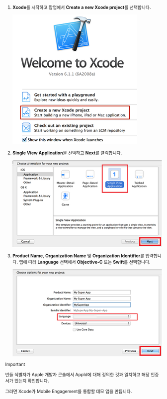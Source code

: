 1. **Xcode**를 시작하고 팝업에서 **Create a new Xcode project**를 선택합니다.
   
    ![](./media/mobile-engagement-create-new-ios-app/xcode-new-project.png)
2. **Single View Application**을 선택하고 **Next**를 클릭합니다.
   
    ![](./media/mobile-engagement-create-new-ios-app/xcode-simple-view.png)
3. **Product Name**, **Organization Name** 및 **Organization Identifier**를 입력합니다. 앱에 따라 **Language** 선택에서 **Objective-C** 또는 **Swift**를 선택합니다.
   
    ![](./media/mobile-engagement-create-new-ios-app/xcode-project-props.png)

> [!IMPORTANT]
> 번들 식별자가 Apple 개발자 콘솔에서 AppId에 대해 정의한 것과 일치하고 해당 인증서가 있는지 확인합니다.
> 
> 

그러면 Xcode가 Mobile Engagement를 통합할 데모 앱을 만듭니다.

<!---HONumber=Oct15_HO3-->